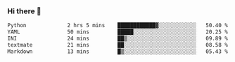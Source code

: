 ### Hi there 👋

<!--START_SECTION:waka-->

```txt
Python             2 hrs 5 mins    ████████████▓░░░░░░░░░░░░   50.40 %
YAML               50 mins         █████░░░░░░░░░░░░░░░░░░░░   20.25 %
INI                24 mins         ██▒░░░░░░░░░░░░░░░░░░░░░░   09.89 %
textmate           21 mins         ██░░░░░░░░░░░░░░░░░░░░░░░   08.58 %
Markdown           13 mins         █▒░░░░░░░░░░░░░░░░░░░░░░░   05.43 %
```

<!--END_SECTION:waka-->

<!--
**Jonas-VanHaeken/Jonas-VanHaeken** is a ✨ _special_ ✨ repository because its `README.md` (this file) appears on your GitHub profile.

Here are some ideas to get you started:

- 🔭 I’m currently working on ...
- 🌱 I’m currently learning ...
- 👯 I’m looking to collaborate on ...
- 🤔 I’m looking for help with ...
- 💬 Ask me about ...
- 📫 How to reach me: ...
- 😄 Pronouns: ...
- ⚡ Fun fact: ...
-->
